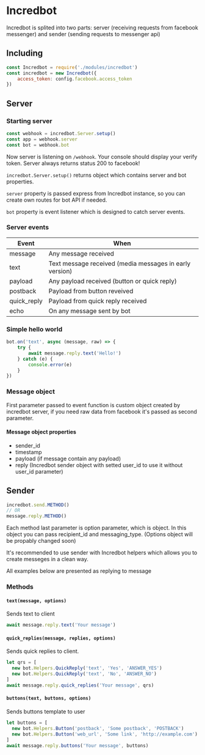 # Incredbot

Incredbot is splited into two parts: server (receiving requests from facebook messenger) and sender (sending requests to messenger api)

## Including

```javascript
const Incredbot = require('./modules/incredbot')
const incredbot = new Incredbot({
    access_token: config.facebook.access_token
})
```

## Server

### Starting server

```javascript
const webhook = incredbot.Server.setup()
const app = webhook.server
const bot = webhook.bot
```

Now server is listening on `/webhook`. Your console should display your verify token.
Server always returns status 200 to facebook!

`incredbot.Server.setup()` returns object which contains server and bot properties.

`server` property is passed express from Incredbot instance, so you can create own routes for bot API if needed.

`bot` property is event listener which is designed to catch server events.

### Server events

| Event       | When                                                    |
| ----------- | ------------------------------------------------------- |
| message     | Any message received                                    |
| text        | Text message received (media messages in early version) |
| payload     | Any payload received (button or quick reply)            |
| postback    | Payload from button reveived                            |
| quick_reply | Payload from quick reply received                       |
| echo        | On any message sent by bot                              |

### Simple hello world

```javascript
bot.on('text', async (message, raw) => {
    try {
        await message.reply.text('Hello!')
    } catch (e) {
        console.error(e)
    }
})
```

### Message object

First parameter passed to event function is custom object created by incredbot server, if you need raw data from facebook it's passed as second parameter.

#### Message object properties

-   sender_id
-   timestamp
-   payload (if message contain any payload)
-   reply (Incredbot sender object with setted user_id to use it without user_id parameter)

## Sender

```javascript
incredbot.send.METHOD()
// OR
message.reply.METHOD()
```

Each method last parameter is option parameter, which is object. In this object you can pass recipient_id and messaging_type. (Options object will be propably changed soon)

It's recommended to use sender with Incredbot helpers which allows you to create messeges in a clean way.

All examples below are presented as replying to message

### Methods

#### `text(message, options)`

Sends text to client

```javascript
await message.reply.text('Your message')
```

#### `quick_replies(message, replies, options)`

Sends quick replies to client.

```javascript
let qrs = [
  new bot.Helpers.QuickReply('text', 'Yes', 'ANSWER_YES')
  new bot.Helpers.QuickReply('text', 'No', 'ANSWER_NO')
]
await message.reply.quick_replies('Your message', qrs)
```

#### `buttons(text, buttons, options)`

Sends buttons template to user

```javascript
let buttons = [
  new bot.Helpers.Button('postback', 'Some postback', 'POSTBACK')
  new bot.Helpers.Button('web_url', 'Some link', 'http://example.com')
]
await message.reply.buttons('Your message', buttons)
```
